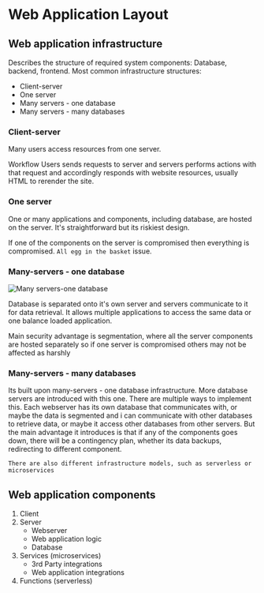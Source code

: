 # Web Application Layout

## Web application infrastructure

Describes the structure of required system components: Database, backend, frontend. Most common infrastructure structures:
- Client-server
- One server
- Many servers - one database
- Many servers - many databases

### Client-server
Many users access resources from one server.

Workflow
Users sends requests to server and servers performs actions with that request and accordingly responds with website resources, usually HTML to rerender the site.

### One server

One or many applications and components, including database, are hosted on the server. It's straightforward but its riskiest design.

If one of the components on the server is compromised then everything is compromised. `All egg in the basket` issue.

### Many-servers - one database

![Many servers-one database](/hackthebox/Images/manyserver1data.bmp)

Database is separated onto it's own server and servers communicate to it for data retrieval. It allows multiple applications to access the same data or one balance loaded application.

Main security advantage is segmentation, where all the server components are hosted separately so if one server is compromised others may not be affected as harshly     

### Many-servers - many databases

Its built upon many-servers - one database infrastructure. More database servers are introduced with this one. There are multiple ways to implement this. Each webserver has its own database that communicates with, or maybe the data is segmented and i can communicate with other databases to retrieve data, or maybe it access other databases from other servers. But the main advantage it introduces is that if any of the components goes down, there will be a contingency plan, whether its data backups, redirecting to different component.

```There are also different infrastructure models, such as serverless or microservices```

## Web application components

1. Client
2. Server
    - Webserver
    - Web application logic
    - Database
3. Services (microservices)
    - 3rd Party integrations
    - Web application integrations
4. Functions (serverless)